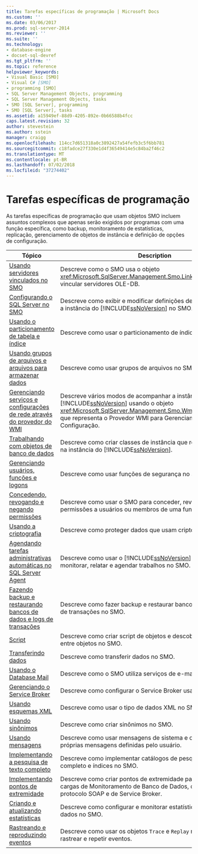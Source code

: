 ```yaml
---
title: Tarefas específicas de programação | Microsoft Docs
ms.custom: ''
ms.date: 03/06/2017
ms.prod: sql-server-2014
ms.reviewer: ''
ms.suite: ''
ms.technology:
- database-engine
- docset-sql-devref
ms.tgt_pltfrm: ''
ms.topic: reference
helpviewer_keywords:
- Visual Basic [SMO]
- Visual C# [SMO]
- programming [SMO]
- SQL Server Management Objects, programming
- SQL Server Management Objects, tasks
- SMO [SQL Server], programming
- SMO [SQL Server], tasks
ms.assetid: a15949ef-88d9-4205-892e-0b66588b4fcc
caps.latest.revision: 32
author: stevestein
ms.author: sstein
manager: craigg
ms.openlocfilehash: 114cc7d651318a0c3892427a54fefb3c5f6bb781
ms.sourcegitcommit: c18fadce27f330e1d4f36549414e5c84ba2f46c2
ms.translationtype: MT
ms.contentlocale: pt-BR
ms.lasthandoff: 07/02/2018
ms.locfileid: "37274402"
---
```

# <a name="programming-specific-tasks"></a>Tarefas específicas de programação
  As tarefas específicas de programação que usam objetos SMO incluem assuntos complexos que apenas serão exigidos por programas com uma função específica, como backup, monitoramento de estatísticas, replicação, gerenciamento de objetos de instância e definição de opções de configuração.  
  
|Tópico|Description|  
|-----------|-----------------|  
|[Usando servidores vinculados no SMO](using-linked-servers-in-smo.md)|Descreve como o SMO usa o objeto <xref:Microsoft.SqlServer.Management.Smo.LinkedServer> para vincular servidores OLE-DB.|  
|[Configurando o SQL Server no SMO](configuring-sql-server-in-smo.md)|Descreve como exibir e modificar definições de configuração para a instância do [!INCLUDE[ssNoVersion](../../../includes/ssnoversion-md.md)] no SMO.|  
|[Usando o particionamento de tabela e índice](using-table-and-index-partitioning.md)|Descreve como usar o particionamento de índice e tabela no SMO.|  
|[Usando grupos de arquivos e arquivos para armazenar dados](using-filegroups-and-files-to-store-data.md)|Descreve como usar grupos de arquivos no SMO.|  
|[Gerenciando serviços e configurações de rede através do provedor do WMI](managing-services-and-network-settings-by-using-wmi-provider.md)|Descreve vários modos de acompanhar a instância do [!INCLUDE[ssNoVersion](../../../includes/ssnoversion-md.md)] usando o objeto <xref:Microsoft.SqlServer.Management.Smo.Wmi.ManagedComputer> que representa o Provedor WMI para Gerenciamento de Configuração.|  
|[Trabalhando com objetos de banco de dados](creating-altering-and-removing-database-objects.md)|Descreve como criar classes de instância que representam objetos na instância do [!INCLUDE[ssNoVersion](../../../includes/ssnoversion-md.md)].|  
|[Gerenciando usuários, funções e logons](managing-users-roles-and-logins.md)|Descreve como usar funções de segurança no SMO.|  
|[Concedendo, revogando e negando permissões](granting-revoking-and-denying-permissions.md)|Descreve como usar o SMO para conceder, revogar e negar permissões a usuários ou membros de uma função.|  
|[Usando a criptografia](using-encryption.md)|Descreve como proteger dados que usam criptografia no SMO.|  
|[Agendando tarefas administrativas automáticas no SQL Server Agent](../../../ssms/agent/sql-server-agent.md)|Descreve como usar o [!INCLUDE[ssNoVersion](../../../includes/ssnoversion-md.md)] Agent para monitorar, relatar e agendar trabalhos no SMO.|  
|[Fazendo backup e restaurando bancos de dados e logs de transações](backing-up-and-restoring-databases-and-transaction-logs.md)|Descreve como fazer backup e restaurar bancos de dados e logs de transações no SMO.|  
|[Script](scripting.md)|Descreve como criar script de objetos e descobrir dependências entre objetos no SMO.|  
|[Transferindo dados](transferring-data.md)|Descreve como transferir dados no SMO.|  
|[Usando o Database Mail](using-database-mail.md)|Descreve como o SMO utiliza serviços de e-mail.|  
|[Gerenciando o Service Broker](managing-service-broker.md)|Descreve como configurar o Service Broker usando o SMO.|  
|[Usando esquemas XML](using-xml-schemas.md)|Descreve como usar o tipo de dados XML no SMO.|  
|[Usando sinônimos](using-synonyms.md)|Descreve como criar sinônimos no SMO.|  
|[Usando mensagens](using-messages.md)|Descreve como usar mensagens de sistema e como definir suas próprias mensagens definidas pelo usuário.|  
|[Implementando a pesquisa de texto completo](implementing-full-text-search.md)|Descreve como implementar catálogos de pesquisa de texto completo e índices no SMO.|  
|[Implementando pontos de extremidade](implementing-endpoints.md)|Descreve como criar pontos de extremidade para controlar as cargas de Monitoramento de Banco de Dados, de solicitações de protocolo SOAP e de Service Broker.|  
|[Criando e atualizando estatísticas](../../statistics/statistics.md)|Descreve como configurar e monitorar estatísticas em um banco de dados no SMO.|  
|[Rastreando e reproduzindo eventos](tracing-and-replaying-events.md)|Descreve como usar os objetos `Trace` e `Replay` no SMO para rastrear e repetir eventos.|  
  
  
